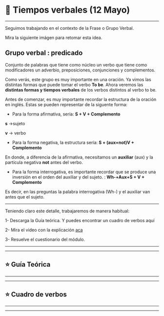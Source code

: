 # :book: Tiempos verbales (12 Mayo)

---

Seguimos trabajando en el contexto de la Frase o Grupo Verbal.

Mira la siguiente imágen para retomar esta idea.

## Grupo verbal : predicado

Conjunto de palabras que tiene como núcleo un verbo que tiene como modificadores un adverbio, preposiciones, conjunciones y complementos.

Como verás, este grupo es muy importante en una oración. Ya vimos las distintas formas que puede tomar el verbo **To be**. Ahora veremos las **distintas formas y tiempos verbales** de los verbos distintos al verbo to be.

Antes de comenzar, es muy importante recordar la estructura de la oración en inglés. Estas se pueden representar de la siguente forma:

- Para la forma afirmativa, sería: **S + V + Complemento**

**s** ->sujeto

**v** -> verbo

- Para la forma negativa, la estructura sería: **S + (aux+not)V + Complemento**

En donde, a diferencia de la afirmativa, necesitamos un **auxiliar** (aux) y la partícula negativa **not** antes del verbo.

- Para la forma interrogativa, es importante recordar que se produce una inversión en el orden del auxiliar y del sujeto. : **Wh-+Aux+S + V + Complemento**

Es decir, en las preguntas la palabra interrogativa (Wh-) y el auxiliar van antes que el sujeto.

---

Teniendo claro este detalle, trabajaremos de manera habitual:

1- Descarga la Guía teórica. Y puedes encontrar un cuadro de verbos aquí

2- Mira el video con la explicación [aca](http://campus.frsr.utn.edu.ar/moodle/pluginfile.php/65789/mod_page/content/6/5-%20Tiempos%20Verbales.mp4)

3- Resuelve el cuestionario del módulo.

---
---

## :star: Guía Teórica

---
---

## :star: Cuadro de verbos


---
---
